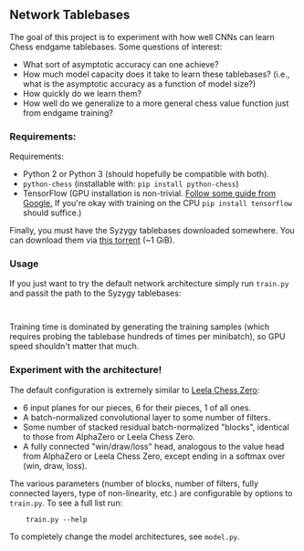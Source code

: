 ## Network Tablebases

The goal of this project is to experiment with how well CNNs can learn Chess endgame tablebases.
Some questions of interest:

* What sort of asymptotic accuracy can one achieve?
* How much model capacity does it take to learn these tablebases? (i.e., what is the asymptotic accuracy as a function of model size?)
* How quickly do we learn them?
* How well do we generalize to a more general chess value function just from endgame training?

### Requirements:

Requirements:

* Python 2 or Python 3 (should hopefully be compatible with both).
* `python-chess` (installable with: `pip install python-chess`)
* TensorFlow (GPU installation is non-trivial. [Follow some guide from Google.](https://www.google.com/search?q=install+gpu+tensorflow) If you're okay with training on the CPU `pip install tensorflow` should suffice.)

Finally, you must have the Syzygy tablebases downloaded somewhere.
You can download them via [this torrent](http://oics.olympuschess.com/tracker/torrents/Syzygy%203-4-5%20Individual%20Files.torrent) (~1 GiB).

### Usage

If you just want to try the default network architecture simply run `train.py` and passit the path to the Syzygy tablebases:

```
	
```

Training time is dominated by generating the training samples (which requires probing the tablebase hundreds of times per minibatch), so GPU speed shouldn't matter that much.

### Experiment with the architecture!

The default configuration is extremely similar to [Leela Chess Zero](https://github.com/glinscott/leela-chess):

* 6 input planes for our pieces, 6 for their pieces, 1 of all ones.
* A batch-normalized convolutional layer to some number of filters.
* Some number of stacked residual batch-normalized "blocks", identical to those from AlphaZero or Leela Chess Zero.
* A fully connected "win/draw/loss" head, analogous to the value head from AlphaZero or Leela Chess Zero, except ending in a softmax over (win, draw, loss).

The various parameters (number of blocks, number of filters, fully connected layers, type of non-linearity, etc.) are configurable by options to `train.py`. To see a full list run:

```
	train.py --help
```

To completely change the model architectures, see `model.py`.

